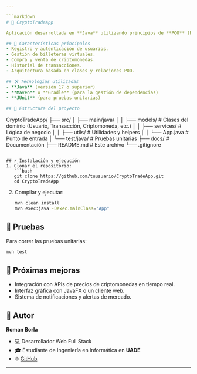 ```yaml
---

```markdown
# 💱 CryptoTradeApp  

Aplicación desarrollada en **Java** utilizando principios de **POO** (Programación Orientada a Objetos), pensada para gestionar la compra y venta de criptomonedas de manera sencilla y escalable.  

## 🚀 Características principales  
- Registro y autenticación de usuarios.  
- Gestión de billeteras virtuales.  
- Compra y venta de criptomonedas.  
- Historial de transacciones.  
- Arquitectura basada en clases y relaciones POO.  

## 🛠️ Tecnologías utilizadas  
- **Java** (versión 17 o superior)  
- **Maven** o **Gradle** (para la gestión de dependencias)  
- **JUnit** (para pruebas unitarias)  

## 📂 Estructura del proyecto  
```

CryptoTradeApp/
├── src/
│   ├── main/java/
│   │   ├── models/       # Clases del dominio (Usuario, Transacción, Criptomoneda, etc.)
│   │   ├── services/     # Lógica de negocio
│   │   ├── utils/        # Utilidades y helpers
│   │   └── App.java      # Punto de entrada
│   └── test/java/        # Pruebas unitarias
├── docs/                 # Documentación
├── README.md             # Este archivo
└── .gitignore

````

## ⚡ Instalación y ejecución  
1. Clonar el repositorio:  
   ```bash
   git clone https://github.com/tuusuario/CryptoTradeApp.git
   cd CryptoTradeApp
````

2. Compilar y ejecutar:

   ```bash
   mvn clean install
   mvn exec:java -Dexec.mainClass="App"
   ```

## 🧪 Pruebas

Para correr las pruebas unitarias:

```bash
mvn test
```

## 📌 Próximas mejoras

* Integración con APIs de precios de criptomonedas en tiempo real.
* Interfaz gráfica con JavaFX o un cliente web.
* Sistema de notificaciones y alertas de mercado.

## 👤 Autor

**Roman Borla**

* 💻 Desarrollador Web Full Stack
* 🎓 Estudiante de Ingeniería en Informática en **UADE**
* 🌐 [GitHub](https://github.com/tuusuario)

---
```


